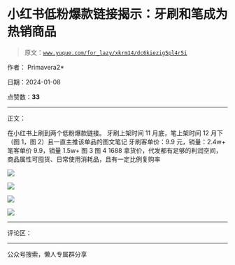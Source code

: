 # 小红书低粉爆款链接揭示：牙刷和笔成为热销商品

> 原文：[`www.yuque.com/for_lazy/xkrm14/dc6kiezig5pl4r5i`](https://www.yuque.com/for_lazy/xkrm14/dc6kiezig5pl4r5i)

作者： Primavera2*

日期：2024-01-08

点赞数：**33**

* * *

正文：

在小红书上刷到两个低粉爆款链接。 牙刷上架时间 11 月底，笔上架时间 12 月下（图 1，图 2）且一直主推该单品的图文笔记 牙刷客单价：9.9 元，销量：2.4w+
笔客单价 9.9，销量 1.5w+ 图 3 图 4 1688 拿货价，代发都有足够的利润空间，商品属性可囤货、日常使用消耗品，且有一定比例复购率

![](img/47b7e2c8dea6269f0f6a3890906888cf.png)

![](img/ac5f493371e2554e3f12165e4606b2b3.png)

![](img/86e82ec825078b42953f54f1d8dd058e.png)

![](img/a8dae24ec218fbc8efad6cb6f46c44ea.png)

* * *

评论区：

* * *

公众号搜索，懒人专属群分享